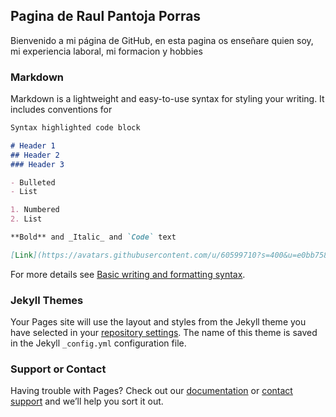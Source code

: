## Pagina de Raul Pantoja Porras
Bienvenido a mi página de GitHub, en esta pagina os enseñare quien soy, mi experiencia laboral, mi formacion y hobbies


### Markdown

Markdown is a lightweight and easy-to-use syntax for styling your writing. It includes conventions for

```markdown
Syntax highlighted code block

# Header 1
## Header 2
### Header 3

- Bulleted
- List

1. Numbered
2. List

**Bold** and _Italic_ and `Code` text

[Link](https://avatars.githubusercontent.com/u/60599710?s=400&u=e0bb758dcf78b17767f62981c115f9d4e82066e9&v=4) and ![Image](https://avatars.githubusercontent.com/u/60599710?s=400&u=e0bb758dcf78b17767f62981c115f9d4e82066e9&v=4)
```

For more details see [Basic writing and formatting syntax](https://docs.github.com/en/github/writing-on-github/getting-started-with-writing-and-formatting-on-github/basic-writing-and-formatting-syntax).

### Jekyll Themes

Your Pages site will use the layout and styles from the Jekyll theme you have selected in your [repository settings](https://github.com/RaulPantoja/PaginaRaul/settings/pages). The name of this theme is saved in the Jekyll `_config.yml` configuration file.

### Support or Contact

Having trouble with Pages? Check out our [documentation](https://docs.github.com/categories/github-pages-basics/) or [contact support](https://support.github.com/contact) and we’ll help you sort it out.
